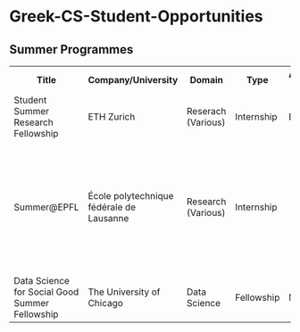 # Greek-CS-Student-Opportunities

## Summer Programmes
<table style="width:100%">
  <tr>
    <th>Title</th>
    <th>Company/University</th>
    <th>Domain</th>
    <th>Type</th>
    <th>Applications Open</th>
    <th>Applications Close</th>
    <th>Level</th>
    <th>Specific Criteria</th>
    <th>Benefits</th>
    <th>Link</th>
  </tr>
<tr>
    <td>Student Summer Research Fellowship</td>
    <td>ETH Zurich</td>
    <td>Reserach (Various)</td>
    <td>Internship</td>
    <td>Beg Nov</td>
    <td>End Dec</td>
    <td>BSc, MSc</td>
    <td></td>
    <td></td>
  </tr>
  <tr>
    <td>Summer@EPFL</td>
    <td>École polytechnique fédérale de Lausanne</td>
    <td>Research (Various)</td>
    <td>Internship</td>
    <td></td>
    <td>Beg Feb</td>
    <td>BSc, MSc</td>
    <td><ol><li>2nd year of BSc and above</li><li>Maintain student status at the time of the internship</li></ol></td>
    <td>Full</td>
    <td><a href="https://ic.epfl.ch/computer-science/summer-at-epfl">https://ic.epfl.ch/computer-science/summer-at-epfl</a></td>
  </tr>
 <tr>
    <td>Data Science for Social Good Summer Fellowship</td>
    <td>The University of Chicago</td>
    <td>Data Science</td>
    <td>Fellowship</td>
    <td>Mid Dec</td>
    <td>End Jan</td>
    <td>All</td>
    <td></td>
    <td>Full</td>
    <td><a href="https://dssg.uchicago.edu/">https://dssg.uchicago.edu/</a></td>
  </tr>
</table> 
